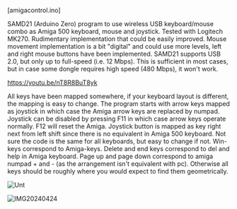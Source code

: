 [amigacontrol.ino]

SAMD21 (Arduino Zero) program to use wireless USB keyboard/mouse combo as Amiga 500 keyboard, mouse and joystick. Tested with Logitech MK270. Rudimentary implementation that could be easily improved. Mouse movement implementation is a bit "digital" and could use more levels, left and right mouse buttons have been implemented. SAMD21 supports USB 2.0, but only up to full-speed (i.e. 12 Mbps). This is sufficient in most cases, but in case some dongle requires high speed (480 Mbps), it won't work.

https://youtu.be/nT8R8BuT8yk

All keys have been mapped somewhere, if your keyboard layout is different, the mapping is easy to change. The program starts with arrow keys mapped as joystick in which case the Amiga arrow keys are replaced by numpad. Joystick can be disabled by pressing F11 in which case arrow keys operate normally. F12 will reset the Amiga. Joystick button is mapped as key right next from left shift since there is no equivalent in Amiga 500 keyboard. Not sure the code is the same for all keyboards, but easy to change if not. Win-keys correspond to Amiga-keys. Delete and end keys correspond to del and help in Amiga keyboard. Page up and page down correspond to amiga numpad + and - (as the arrangement isn't equivalent with pc). Otherwise all keys should be roughly where you would expect to find them geometrically.

![Unt](https://github.com/eigenco/Amiga/assets/42321684/dc813a77-bf2f-4d22-bb02-a567d5d6f4f8)

![IMG20240424](https://github.com/eigenco/Amiga/assets/42321684/3bb8d6fa-41ff-4163-81f1-f5ec63cb66f5)
